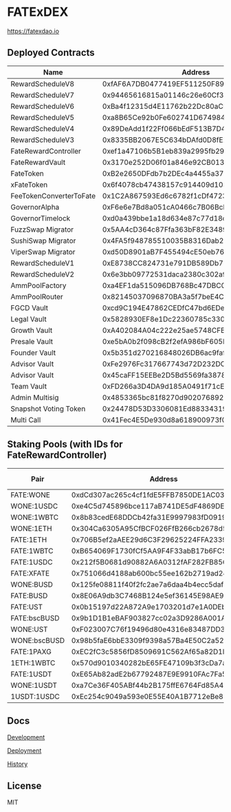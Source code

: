 # FATExDEX

https://fatexdao.io

## Deployed Contracts

| Name                      | Address                                       | Explorer                                                                          |
|---------------------------|-----------------------------------------------|-----------------------------------------------------------------------------------|
| RewardScheduleV8          | 0xfAF6A7DB0477419EF511250F89c4B3A9Ff6b5AA6    | https://explorer.harmony.one/address/0xfAF6A7DB0477419EF511250F89c4B3A9Ff6b5AA6   |
| RewardScheduleV7          | 0x94465616815a01146c26e60Cf326Ff3F0e1ddd91    | https://explorer.harmony.one/address/0x94465616815a01146c26e60Cf326Ff3F0e1ddd91   |
| RewardScheduleV6          | 0xBa4f12315d4E11762b22Dc80aCFED160737E310e    | https://explorer.harmony.one/address/0xBa4f12315d4E11762b22Dc80aCFED160737E310e   |
| RewardScheduleV5          | 0xa8B65Ce92b0Fe602741D674984B3fDE147e4F8a0    | https://explorer.harmony.one/address/0xa8B65Ce92b0Fe602741D674984B3fDE147e4F8a0   |
| RewardScheduleV4          | 0x89DeAdd1f22Ff066bEdF513B7D4BAbeB0619058C    | https://explorer.harmony.one/address/0x89DeAdd1f22Ff066bEdF513B7D4BAbeB0619058C   |
| RewardScheduleV3          | 0x8335BB2067E5C634bDAfd0D8fE29F610124fE05a    | https://explorer.harmony.one/address/0x8335BB2067E5C634bDAfd0D8fE29F610124fE05a   |
| FateRewardController      | 0xef1a47106b5B1eb839a2995fb29Fa5a7Ff37Be27    | https://explorer.harmony.one/address/0xef1a47106b5B1eb839a2995fb29Fa5a7Ff37Be27   |
| FateRewardVault           | 0x3170e252D06f01a846e92CB0139Cdb16c69E867d    | https://explorer.harmony.one/address/0x3170e252D06f01a846e92CB0139Cdb16c69E867d   |
| FateToken                 | 0xB2e2650DFdb7b2DEc4a4455a375ffBfD926cE5FC    | https://explorer.harmony.one/address/0xB2e2650DFdb7b2DEc4a4455a375ffBfD926cE5FC   |
| xFateToken                | 0x6f4078cb47438157c914409d10358a0Cf4b06AB7    | https://explorer.harmony.one/address/0x6f4078cb47438157c914409d10358a0Cf4b06AB7   |
| FeeTokenConverterToFate   | 0x1C2A867593Ed6c6782f1cDf47237fF3EE66bDbE1    | https://explorer.harmony.one/address/0x1C2A867593Ed6c6782f1cDf47237fF3EE66bDbE1   |
| GovernorAlpha             | 0xF6e6e7Bd8a051cA0466c7B06Bcb789A789E1f1bc    | https://explorer.harmony.one/address/0xF6e6e7Bd8a051cA0466c7B06Bcb789A789E1f1bc   |
| GovernorTimelock          | 0xd0a439bbe1a18d634e87c77d18c3e93953e44d22    | https://explorer.harmony.one/address/0xd0a439bbe1a18d634e87c77d18c3e93953e44d22   |
| FuzzSwap Migrator         | 0x5AA4cD364c87Ffa363bF82E3489f72E39E024abC    | https://explorer.harmony.one/address/0x5AA4cD364c87Ffa363bF82E3489f72E39E024abC   |
| SushiSwap Migrator        | 0x4FA5f948785510035B8316Dab2FA67e31ce278F7    | https://explorer.harmony.one/address/0x4FA5f948785510035B8316Dab2FA67e31ce278F7   |
| ViperSwap Migrator        | 0xd50D8901aB7F455494cE50eb7665DFB263B0a962    | https://explorer.harmony.one/address/0xd50D8901aB7F455494cE50eb7665DFB263B0a962   |
| RewardScheduleV1          | 0xE8738CC824731e791DB589Db79dA77703e64212e    | https://explorer.harmony.one/address/0xE8738CC824731e791DB589Db79dA77703e64212e   |
| RewardScheduleV2          | 0x6e3bb09772531daca2380c302a97b9220bf65baf    | https://explorer.harmony.one/address/0x6e3bb09772531daca2380c302a97b9220bf65baf   |
| AmmPoolFactory            | 0xa4EF1da515096DB768Bc47DBC080888795643442    | https://explorer.harmony.one/address/0xa4EF1da515096DB768Bc47DBC080888795643442   |
| AmmPoolRouter             | 0x82145037096870BA3a5f7beE4C3602BD36e27Bff    | https://explorer.harmony.one/address/0x82145037096870BA3a5f7beE4C3602BD36e27Bff   |
| FGCD Vault                | 0xcd9C194E47862CEDfC47bd6EDe9ba92EAb3d8B44    | https://explorer.harmony.one/address/0xcd9C194E47862CEDfC47bd6EDe9ba92EAb3d8B44   |
| Legal Vault               | 0x5828930EF8e1Dc22360785c330aBe62BDa4B67E6    | https://explorer.harmony.one/address/0x5828930EF8e1Dc22360785c330aBe62BDa4B67E6   |
| Growth Vault              | 0xA402084A04c222e25ae5748CFB12C76445a2a709    | https://explorer.harmony.one/address/0xA402084A04c222e25ae5748CFB12C76445a2a709   |
| Presale Vault             | 0xe5bA0b2f098cB2f2efA986bF605Bd6DBc8acD7D6    | https://explorer.harmony.one/address/0xe5bA0b2f098cB2f2efA986bF605Bd6DBc8acD7D6   |
| Founder Vault             | 0x5b351d270216848026DB6ac9fafBf4d422d5Ca43    | https://explorer.harmony.one/address/0x5b351d270216848026DB6ac9fafBf4d422d5Ca43   |
| Advisor Vault             | 0xFe2976Fc317667743d72D232DCEdd4E250170f1B    | https://explorer.harmony.one/address/0xFe2976Fc317667743d72D232DCEdd4E250170f1B   |
| Advisor Vault             | 0x45caFF15EEBe2D5Bd5569fa3878953d29376bb34    | https://explorer.harmony.one/address/0x45caFF15EEBe2D5Bd5569fa3878953d29376bb34   |
| Team Vault                | 0xFD266a3D4DA9d185A0491f71cE61C5a22014d874    | https://explorer.harmony.one/address/0xFD266a3D4DA9d185A0491f71cE61C5a22014d874   |
| Admin Multisig            | 0x4853365bc81f8270d902076892e13f27c27e7266    | https://explorer.harmony.one/address/0x4853365bc81f8270d902076892e13f27c27e7266   |
| Snapshot Voting Token     | 0x24478D53D3306081Ed88334319C9d0AfddC279bB    | https://explorer.harmony.one/address/0x24478D53D3306081Ed88334319C9d0AfddC279bB   |
| Multi Call                | 0x41Fec4E5De930d8a618900973f0A678114C27361    | https://explorer.harmony.one/address/0x41Fec4E5De930d8a618900973f0A678114C27361   |

## Staking Pools (with IDs for FateRewardController)

| Pair              | Address                                       | Pool ID   |
|-------------------|-----------------------------------------------|-----------|
| FATE:WONE         | 0xdCd307ac265c4cf1fdE5FFB7850DE1AC03c15303    | 0         |
| WONE:1USDC        | 0xe4C5d745896bce117aB741DE5dF4869DE8bbF32F    | 1         |
| WONE:1WBTC        | 0x8b83cedE68DDCb42fa31E9997983fD0919ce81cD    | 2         |
| WONE:1ETH         | 0x304Ca6305A95CfBCF026FfB266cb2678d55709c8    | 3         |
| FATE:1ETH         | 0x706B5ef2aAEE29d6C3F29625224FFA233963d4C6    | 5         |
| FATE:1WBTC        | 0xB654069F1730fCf5AA9F4F33abB17b6FC5A54Ac2    | 6         |
| FATE:1USDC        | 0x212f5B0681d90882A6A0312fAF282FB856bA077a    | 7         |
| FATE:XFATE        | 0x751066d4188ab600bc55ee162b2719ad24b46674    | 8         |
| WONE:BUSD         | 0x125fe08811f40f2fc2ae7a6daa4b4ecc5dafb88d    | 9         |
| FATE:BUSD         | 0x8E06A9db3C7468B124e5ef36145E98AE947ED45B    | 10        |
| FATE:UST          | 0x0b15197d22A872A9e1703201d7e1A0DEbf656CB7    | 11        |
| FATE:bscBUSD      | 0x9b1D1B1eBAF903827cc02a3D9286A001Ad127CBf    | 12        |
| WONE:UST          | 0xF023007C76f19496d80e4316e83487DD3fB5D388    | 13        |
| WONE:bscBUSD      | 0x98b5faE6bbE3309f9398a57Ba4E50C2a52ED7F93    | 14        |
| FATE:1PAXG        | 0xEC2fC3c5856fD8509691C562Af65a82D1EFaB704    | 15        |
| 1ETH:1WBTC        | 0x570d9010340282bE65FE47109b3f3cDa7a0549e4    | 16        |
| FATE:1USDT        | 0xE65Ab82adE2b67792487E9E9910FAc7Fa5441B31    | 17        |
| WONE:1USDT        | 0xa7Ce36F405ABf44b2B175ffE6764Fd85A49B345a    | 18        |
| 1USDT:1USDC       | 0xEc254c9049a593e0E55E40A1B7712eBe85753689    | 19        |

## Docs

[Development](docs/DEVELOPMENT.md)

[Deployment](docs/DEPLOYMENT.md)

[History](docs/HISTORY.md)

## License

MIT
